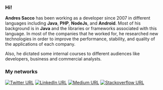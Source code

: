 ### Hi! 

**Andres Sacco** has been working as a developer since 2007 in different languages including **Java**, **PHP**, **NodeJs**, and **Android**. Most of his background is in **Java** and the libraries or frameworks associated with this language. In most of the companies that he worked for, he researched new technologies in order to improve the performance, stability, and quality of the applications of each company.

Also, he dictated some internal courses to different audiences like developers, business and commercial analysts.

### My networks
[![Twitter URL](https://img.shields.io/static/v1?color=blue&label=Twitter%20&logo=twitter&logoColor=white&style=for-the-badge&message=Follow)](https://twitter.com/adsChosen)
[![LinkedIn URL](https://img.shields.io/static/v1?color=blue&label=linkedin&logo=linkedin&logoColor=white&style=for-the-badge&message=Connect)](https://www.linkedin.com/in/saccoandres)
[![Medium URL](https://img.shields.io/static/v1?color=blue&label=medium&logo=medium&logoColor=white&style=for-the-badge&message=Follow)](https://medium.com/@sacco-andres)
[![Stackoverflow URL](https://img.shields.io/static/v1?color=blue&label=stackoverflow&logo=stackoverflow&logoColor=white&style=for-the-badge&message=check)](https://stackoverflow.com/users/2062201/andres-sacco)

